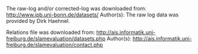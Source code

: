 The raw-log and/or corrected-log was downloaded from: http://www.ipb.uni-bonn.de/datasets/
Author(s): The raw log data was provided by Dirk Haehnel.

Relations file was downloaded from: http://ais.informatik.uni-freiburg.de/slamevaluation/datasets.php
Author(s): http://ais.informatik.uni-freiburg.de/slamevaluation/contact.php
